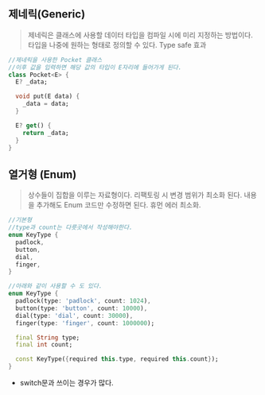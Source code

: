 ## 제네릭(Generic)
> 제네릭은 클래스에 사용할 데이터 타입을 컴파일 시에 미리 지정하는 방법이다. 타입을 나중에 원하는 형태로 정의할 수 있다. Type safe 효과
```dart
//제네릭을 사용한 Pocket 클래스
//이후 값을 입력하면 해당 값의 타입이 E자리에 들어가게 된다.
class Pocket<E> {
  E? _data;

  void put(E data) {
    _data = data;
  }

  E? get() {
    return _data;
  }
}
```

## 열거형 (Enum)
> 상수들이 집합을 이루는 자료형이다. 리팩토링 시 변경 범위가 최소화 된다. 내용을 추가해도 Enum 코드만 수정하면 된다. 휴먼 에러 최소화.

```dart
//기본형
//type과 count는 다릇곳에서 작성해야한다.
enum KeyType {
  padlock,
  button,
  dial,
  finger,
}

//아래와 같이 사용할 수 도 있다.
enum KeyType {
  padlock(type: 'padlock', count: 1024),
  button(type: 'button', count: 10000),
  dial(type: 'dial', count: 30000),
  finger(type: 'finger', count: 1000000);

  final String type;
  final int count;

  const KeyType({required this.type, required this.count});
}
```
- switch문과 쓰이는 경우가 많다.
